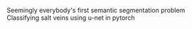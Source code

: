 Seemingly everybody's first semantic segmentation problem \
Classifying salt veins using u-net in pytorch